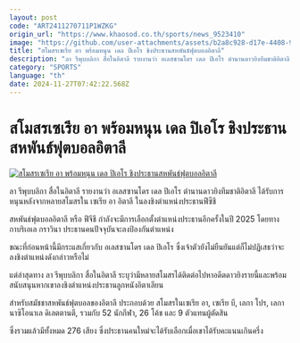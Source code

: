 ```yaml
---
layout: post
code: "ART2411270711P1WZKG"
origin_url: "https://www.khaosod.co.th/sports/news_9523410"
image: "https://github.com/user-attachments/assets/b2a8c928-d17e-4408-90fa-8b6beb67b935"
title: "สโมสรเซเรีย อา พร้อมหนุน เดล ปิเอโร ชิงประธานสหพันธ์ฟุตบอลอิตาลี"
description: "ลา รีพุบบลิกา สื่อในอิตาลี รายงานว่า อเลสซานโดร เดล ปิเอโร ตำนานดาวยิงทีมชาติอิตาลี ได้รับการหนุนหลังจากหลายสโมสรใน เซเรีย อา อิตาลี ในลงชิงตำแหน่ง"
category: "SPORTS"
language: "th"
date: 2024-11-27T07:42:22.568Z
---
```


# สโมสรเซเรีย อา พร้อมหนุน เดล ปิเอโร ชิงประธานสหพันธ์ฟุตบอลอิตาลี

[![สโมสรเซเรีย อา พร้อมหนุน เดล ปิเอโร ชิงประธานสหพันธ์ฟุตบอลอิตาลี](https://www.khaosod.co.th/wpapp/uploads/2024/11/del.jpg "สโมสรเซเรีย อา พร้อมหนุน เดล ปิเอโร ชิงประธานสหพันธ์ฟุตบอลอิตาลี")](https://www.khaosod.co.th/wpapp/uploads/2024/11/del.jpg)

ลา รีพุบบลิกา สื่อในอิตาลี รายงานว่า อเลสซานโดร เดล ปิเอโร ตำนานดาวยิงทีมชาติอิตาลี ได้รับการหนุนหลังจากหลายสโมสรใน เซเรีย อา อิตาลี ในลงชิงตำแหน่งประธานฟีซีชี

สหพันธ์ฟุตบอลอิตาลี หรือ ฟีจีชี กำลังจะมีการเลือกตั้งตำแหน่งประธานอีกครั้งในปี 2025 โดยทาง กาบริเอเล กราวินา ประธานคนปัจจุบันจะลงป้องกันตำแหน่ง

ขณะที่ก่อนหน้านี้มีกระแสเกี่ยวกับ อเลสซานโดร เดล ปิเอโร ซึ่งเจ้าตัวยังไม่ยืนยันแต่ก็ไม่ปฏิเสธว่าจะลงชิงตำแหน่งดังกล่าวหรือไม่

แต่ล่าสุดทาง ลา รีพุบบลิกา สื่อในอิตาลี ระบุว่ามีหลายสโมสรได้ติดต่อไปหาอดีตดาวยิงรายนี้และพร้อมสนับสนุนหากเขาลงชิงตำแหน่งประธานลูกหนังอิตาเลียน

สำหรับสมัชชาสหพันธ์ฟุตบอลของอิตาลี ประกอบด้วย สโมสรในเซเรีย อา, เซเรีย บี, เลกา โปร, เลกา นาซิโอนาเล ดิเลตตานตี, รวมกับ 52 นักกีฬา, 26 โค้ช และ 9 ตัวแทนผู้ตัดสิน

ซึ่งรวมแล้วมีทั้งหมด 276 เสียง ซึ่งประธานคนใหม่จะได้รับเลือกเมื่อเขาได้รับคะแนนเกินครึ่ง

